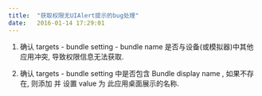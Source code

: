 ```yaml
---
title:  "获取权限无UIAlert提示的bug处理"
date:   2016-01-14 17:29:01
---
```


1. 确认 targets - bundle setting - bundle name 是否与设备(或模拟器)中其他应用冲突, 导致权限信息无法获取.

2. 确认 targets - bundle setting 中是否包含 Bundle display name , 如果不存在, 则添加 并 设置 value 为 此应用桌面展示的名称.
